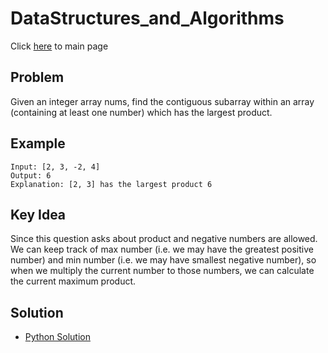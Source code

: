 # DataStructures_and_Algorithms
Click [here](../../README.md) to main page

## Problem
Given an integer array nums, find the contiguous subarray within an array (containing at least one number) which has the largest product.

## Example
```
Input: [2, 3, -2, 4]
Output: 6
Explanation: [2, 3] has the largest product 6
```

## Key Idea
Since this question asks about product and negative numbers are allowed. We can keep track of max number (i.e. we may have the greatest positive number) and min number (i.e. we may have smallest negative number), so when we multiply the current number to those numbers, we can calculate the current maximum product. 

## Solution
- [Python Solution](maximum_product_subarray.py)